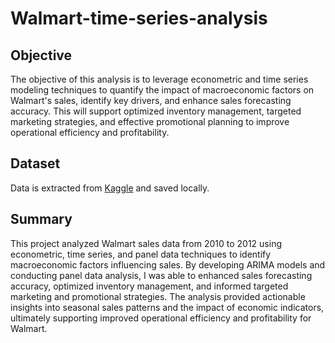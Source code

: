 # Walmart-time-series-analysis

## Objective

The objective of this analysis is to leverage econometric and time series modeling techniques to quantify the impact of macroeconomic factors on Walmart's sales, identify key drivers, and enhance sales forecasting accuracy. This will support optimized inventory management, targeted marketing strategies, and effective promotional planning to improve operational efficiency and profitability.
 
## Dataset

Data is extracted from [Kaggle](https://www.kaggle.com/datasets/aditya6196/retail-analysis-with-walmart-data/data) and saved locally.

## Summary

This project analyzed Walmart sales data from 2010 to 2012 using econometric, time series, and panel data techniques to identify macroeconomic factors influencing sales. By developing ARIMA models and conducting panel data analysis, I was able to enhanced sales forecasting accuracy, optimized inventory management, and informed targeted marketing and promotional strategies. The analysis provided actionable insights into seasonal sales patterns and the impact of economic indicators, ultimately supporting improved operational efficiency and profitability for Walmart.
